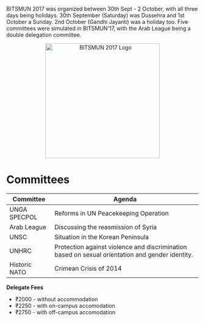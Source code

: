 <!-- TITLE: BITSMUN 2017 -->
<!-- SUBTITLE: The 2017 edition of BITSMUN -->

BITSMUN 2017 was organized between 30th Sept - 2 October, with all three days being holidays. 30th September (Saturday) was Dussehra and 1st October a Sunday. 2nd October (Gandhi Jayanti) was a holiday too. Five committees were simulated in BITSMUN'17, with the Arab League being a double delegation committee.

<center>
<img src="https://wiki.bits-hyd.org/uploads/bitsmun/bitsmun-2017.jpg" width = 300px alt="BITSMUN 2017 Logo">
</center>

# Committees
<center>

| Committee | Agenda |
|--|--|
| UNGA SPECPOL | Reforms in UN Peacekeeping Operation |
| Arab League | Discussing the reasmission of Syria |
| UNSC | Situation in the Korean Peninsula |
| UNHRC | Protection against violence and discrimination based on sexual orientation and gender identity. |
| Historic NATO | Crimean Crisis of 2014 |

</center>

**Delegate Fees**
* ₹2000 - without accommodation
* ₹2250 - with on-campus accomodation
* ₹2750 - with off-campus accomodation

